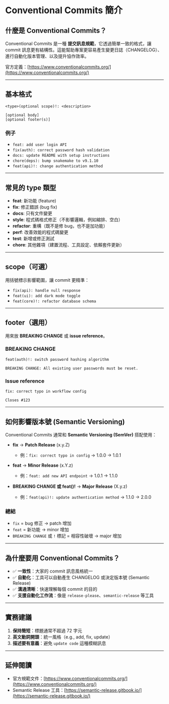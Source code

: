 # Conventional Commits 簡介

## 什麼是 Conventional Commits？

Conventional Commits 是一種 **提交訊息規範**，它透過簡單一致的格式，讓 commit 訊息更有結構性。這能幫助專案更容易產生變更日誌（CHANGELOG）、進行自動化版本管理、以及提升協作效率。

官方定義：[https://www.conventionalcommits.org/](https://www.conventionalcommits.org/)

---

## 基本格式

```
<type>(optional scope)!: <description>

[optional body]
[optional footer(s)]
```

### 例子

* `feat: add user login API`
* `fix(auth): correct password hash validation`
* `docs: update README with setup instructions`
* `chore(deps): bump snakemake to v9.1.10`
* `feat(api)!: change authentication method`

---

## 常見的 type 類型

* **feat**: 新功能 (feature)
* **fix**: 修正錯誤 (bug fix)
* **docs**: 只有文件變更
* **style**: 程式碼格式修正（不影響邏輯，例如縮排、空白）
* **refactor**: 重構（既不是修 bug，也不是加功能）
* **perf**: 改善效能的程式碼變更
* **test**: 新增或修正測試
* **chore**: 其他雜項（建置流程、工具設定、依賴套件更新）

---

## scope（可選）

用括號標示影響範圍，讓 commit 更精準：

* `fix(api): handle null response`
* `feat(ui): add dark mode toggle`
* `feat(core)!: refactor database schema`

---

## footer（選用）

用來放 **BREAKING CHANGE** 或 **issue reference**。

### BREAKING CHANGE

```
feat(auth)!: switch password hashing algorithm

BREAKING CHANGE: All existing user passwords must be reset.
```

### Issue reference

```
fix: correct typo in workflow config

Closes #123
```

---

## 如何影響版本號 (Semantic Versioning)

Conventional Commits 通常和 **Semantic Versioning (SemVer)** 搭配使用：

* **fix** → **Patch Release** (x.y.Z)

  * 例：`fix: correct typo in config` → 1.0.0 → 1.0.1

* **feat** → **Minor Release** (x.Y.z)

  * 例：`feat: add new API endpoint` → 1.0.1 → 1.1.0

* **BREAKING CHANGE 或 feat()!** → **Major Release** (X.y.z)

  * 例：`feat(api)!: update authentication method` → 1.1.0 → 2.0.0

### 總結

* `fix` = bug 修正 → patch 增加
* `feat` = 新功能 → minor 增加
* `BREAKING CHANGE` 或 `!` 標記 = 相容性破壞 → major 增加

---

## 為什麼要用 Conventional Commits？

* ✅ **一致性**：大家的 commit 訊息風格統一
* ✅ **自動化**：工具可以自動產生 CHANGELOG 或決定版本號 (Semantic Release)
* ✅ **溝通清晰**：快速理解每個 commit 的目的
* ✅ **支援自動化工作流**：像是 `release-please`、`semantic-release` 等工具

---

## 實務建議

1. **保持簡短**：標題通常不超過 72 字元
2. **英文動詞開頭**：統一風格（e.g., add, fix, update）
3. **描述要有意義**：避免 `update code` 這種模糊訊息

---

## 延伸閱讀

* 官方規範文件：[https://www.conventionalcommits.org/](https://www.conventionalcommits.org/)
* Semantic Release 工具：[https://semantic-release.gitbook.io/](https://semantic-release.gitbook.io/)
